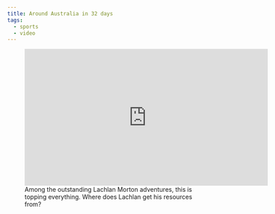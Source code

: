 ```yaml
---
title: Around Australia in 32 days
tags: 
  - sports
  - video
---
```

<figure>
<iframe width="560" height="315" src="https://www.youtube.com/embed/XW1F79sfftA?si=Rd5d1WDVwi5wcW3j" title="YouTube video player" frameborder="0" allow="accelerometer; autoplay; clipboard-write; encrypted-media; gyroscope; picture-in-picture; web-share" referrerpolicy="strict-origin-when-cross-origin" allowfullscreen></iframe>
<figcaption>Among the outstanding Lachlan Morton adventures, this is topping everything. Where does Lachlan get his resources from?<figcaption>
</figure>